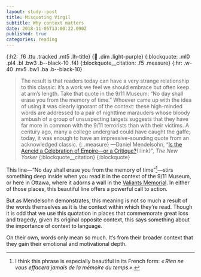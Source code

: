 ```yaml
---
layout: study--post
title: Misquoting Virgil
subtitle: Why context matters
date: 2018-11-05T13:00:22.090Z
published: true
categories: reading
---
```

{:h2: .f6 .ttu .tracked .mt5 .lh-title}
{:link: .dim .light-purple}
{:blockquote: .ml0 .pl4 .bl .bw3 .b--black-10 .f4}
{:blockquote__citation: .f5 .measure}
{:hr: .w-40 .mv5 .bw1 .ba .b--black-10}

> The result is that readers today can have a very strange relationship to this classic: it’s a work we feel we should embrace but often keep at arm’s length. Take that quote in the 9/11 Museum: “No day shall erase you from the memory of time.” Whoever came up with the idea of using it was clearly ignorant of the context: these high-minded words are addressed to a pair of nighttime marauders whose bloody ambush of a group of unsuspecting targets suggests that they have far more in common with the 9/11 terrorists than with their victims. A century ago, many a college undergrad could have caught the gaffe; today, it was enough to have an impressive-sounding quote from an acknowledged classic.
> {: .measure}
> —Daniel Mendelsohn, “[Is the Aeneid a Celebration of Empire—or a Critique?](https://www.newyorker.com/magazine/2018/10/15/is-the-aeneid-a-celebration-of-empire-or-a-critique){:link}”, _The New Yorker_
> {:blockquote__citation}
{:blockquote}

This line—“No day shall erase you from the memory of time”[^traduction]—stirs something deep inside when you read it in the context of the 9/11 Museum, or here in Ottawa, where it adorns a wall in the [Valiants Memorial](https://www.canada.ca/en/canadian-heritage/services/art-monuments/monuments/valiants.html). In either of those places, this beautiful line offers a powerful call to action.

But as Mendelsohn demonstrates, this meaning is not so much a result of the words themselves as it is the context within which they’re read. Though it is odd that we use this quotation in places that commemorate great loss and tragedy, given its original opposite context, this says something about the importance of context to language.

On their own, words only mean so much. It’s from their broader context that they gain their emotional and motivational depth.

[^traduction]: I think this phrase is especially beautiful in its French form: _« Rien ne vous effacera jamais de la mémoire du temps »_.

